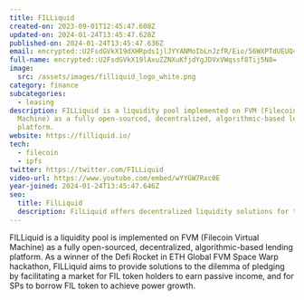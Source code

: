 ```yaml
---
title: FILLiquid
created-on: 2023-09-01T12:45:47.608Z
updated-on: 2024-01-24T13:45:47.628Z
published-on: 2024-01-24T13:45:47.636Z
email: encrypted::U2FsdGVkX19dXHRpds1jlJYYANMoIbLnJzfR/Eio/56WXPTdUEUQ4aaYGpE0wJoB
full-name: encrypted::U2FsdGVkX19lAxuZZNXuKfjdYgJDVxVWqssf8Tij5N8=
image:
  src: /assets/images/filliquid_logo_white.png
category: finance
subcategories:
  - leasing
description: FILLiquid is a liquidity pool implemented on FVM (Filecoin Virtual
  Machine) as a fully open-sourced, decentralized, algorithmic-based lending
  platform.
website: https://filliquid.io/
tech:
  - filecoin
  - ipfs
twitter: https://twitter.com/FILLiquid
video-url: https://www.youtube.com/embed/wYYGW7Rxc0E
year-joined: 2024-01-24T13:45:47.646Z
seo:
  title: FilLiquid
  description: FilLiquid offers decentralized liquidity solutions for the Filecoin network.
---
```


FILLiquid is a liquidity pool is implemented on FVM (Filecoin Virtual Machine) as a fully open-sourced, decentralized, algorithmic-based lending platform. As a winner of the Defi Rocket in ETH Global FVM Space Warp hackathon, FILLiquid aims to provide solutions to the dilemma of pledging by facilitating a market for FIL token holders to earn passive income, and for SPs to borrow FIL token to achieve power growth.
